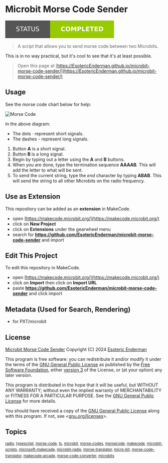 # Microbit Morse Code Sender

[![Project Status: Completed](./assets/images/badges/status.svg)](./)

> A script that allows you to send morse code between two Microbits.

This is in no way practical, but it's cool to see that it's at least possible.

> Open this page at [https://EsotericEnderman.github.io/microbit-morse-code-sender/](https://EsotericEnderman.github.io/microbit-morse-code-sender/)

## Usage

See the morse code chart below for help:

![Morse Code](./assets/images/Morse%20Code.png)

In the above diagram:
- The dots &centerdot; represent short signals.
- The dashes - represent long signals.

1. Button **A** is a short signal.
2. Button **B** is a long signal.
3. Begin by typing out a letter using the **A** and **B** buttons.
4. When you are done, type the termination sequence **AAAAB**. This will add the letter to what will be sent.
5. To send the current string, type the *end* character by typing **ABAB**. This will send the string to all other Microbits on the radio frequency.

## Use as Extension

This repository can be added as an **extension** in MakeCode.

* open [https://makecode.microbit.org/](https://makecode.microbit.org/)
* click on **New Project**
* click on **Extensions** under the gearwheel menu
* search for **https://github.com/EsotericEnderman/microbit-morse-code-sender** and import

## Edit This Project

To edit this repository in MakeCode.

* open [https://makecode.microbit.org/](https://makecode.microbit.org/)
* click on **Import** then click on **Import URL**
* paste **https://github.com/EsotericEnderman/microbit-morse-code-sender** and click import

## Metadata (Used for Search, Rendering)

* for PXT/microbit
<script src="https://makecode.com/gh-pages-embed.js"></script><script>makeCodeRender("{{ site.makecode.home_url }}", "{{ site.github.owner_name }}/{{ site.github.repository_name }}");</script>

## License

[Microbit Morse Code Sender](https://github.com/EsotericEnderman/microbit-morse-code-sender) Copyright (C) 2024 [Esoteric Enderman](https://enderman.dev)

This program is free software: you can redistribute it and/or modify it under the terms of the [GNU General Public License](./LICENSE) as published by the [Free Software Foundation](https://www.fsf.org/), either [version 3](./LICENSE) of the License, or (at your option) any later version.

This program is distributed in the hope that it will be useful, but WITHOUT ANY WARRANTY; without even the implied warranty of MERCHANTABILITY or FITNESS FOR A PARTICULAR PURPOSE. See the [GNU General Public License](./LICENSE) for more details.

You should have received a copy of the [GNU General Public License](./LICENSE) along with this program. If not, see <[gnu.org/licenses](https://www.gnu.org/licenses/)>.

## Topics

<sup>[radio](https://github.com/topics/radio), [typescript](https://github.com/topics/typescript), [morse-code](https://github.com/topics/morse-code), [ts](https://github.com/topics/ts), [microbit](https://github.com/topics/microbit), [morse-codes](https://github.com/topics/morse-codes), [morsecode](https://github.com/topics/morsecode), [makecode](https://github.com/topics/makecode), [microbit-scripts](https://github.com/topics/microbit-scripts), [microsoft-makecode](https://github.com/topics/microsoft-makecode), [microbit-radio](https://github.com/topics/microbit-radio), [morse-translator](https://github.com/topics/morse-translator), [micro-bit](https://github.com/topics/micro-bit), [morse-code-translator](https://github.com/topics/morse-code-translator), [makecode-arcade](https://github.com/topics/makecode-arcade), [morse-code-converter](https://github.com/topics/morse-code-converter), [microbits](https://github.com/topics/microbits)</sup>
